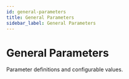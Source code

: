 ```yaml
---
id: general-parameters
title: General Parameters
sidebar_label: General Parameters
---
```


# General Parameters

Parameter definitions and configurable values.
